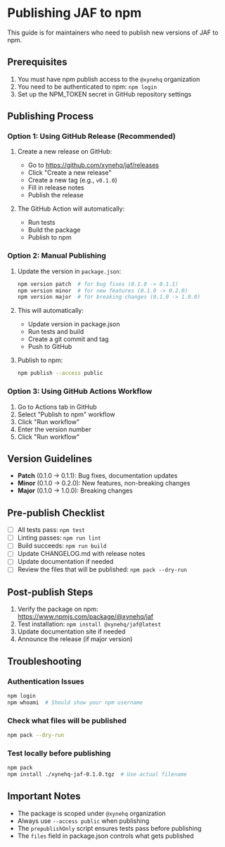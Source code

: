 # Publishing JAF to npm

This guide is for maintainers who need to publish new versions of JAF to npm.

## Prerequisites

1. You must have npm publish access to the `@xynehq` organization
2. You need to be authenticated to npm: `npm login`
3. Set up the NPM_TOKEN secret in GitHub repository settings

## Publishing Process

### Option 1: Using GitHub Release (Recommended)

1. Create a new release on GitHub:
   - Go to https://github.com/xynehq/jaf/releases
   - Click "Create a new release"
   - Create a new tag (e.g., `v0.1.0`)
   - Fill in release notes
   - Publish the release

2. The GitHub Action will automatically:
   - Run tests
   - Build the package
   - Publish to npm

### Option 2: Manual Publishing

1. Update the version in `package.json`:
   ```bash
   npm version patch  # for bug fixes (0.1.0 -> 0.1.1)
   npm version minor  # for new features (0.1.0 -> 0.2.0)
   npm version major  # for breaking changes (0.1.0 -> 1.0.0)
   ```

2. This will automatically:
   - Update version in package.json
   - Run tests and build
   - Create a git commit and tag
   - Push to GitHub

3. Publish to npm:
   ```bash
   npm publish --access public
   ```

### Option 3: Using GitHub Actions Workflow

1. Go to Actions tab in GitHub
2. Select "Publish to npm" workflow
3. Click "Run workflow"
4. Enter the version number
5. Click "Run workflow"

## Version Guidelines

- **Patch** (0.1.0 → 0.1.1): Bug fixes, documentation updates
- **Minor** (0.1.0 → 0.2.0): New features, non-breaking changes
- **Major** (0.1.0 → 1.0.0): Breaking changes

## Pre-publish Checklist

- [ ] All tests pass: `npm test`
- [ ] Linting passes: `npm run lint`
- [ ] Build succeeds: `npm run build`
- [ ] Update CHANGELOG.md with release notes
- [ ] Update documentation if needed
- [ ] Review the files that will be published: `npm pack --dry-run`

## Post-publish Steps

1. Verify the package on npm: https://www.npmjs.com/package/@xynehq/jaf
2. Test installation: `npm install @xynehq/jaf@latest`
3. Update documentation site if needed
4. Announce the release (if major version)

## Troubleshooting

### Authentication Issues
```bash
npm login
npm whoami  # Should show your npm username
```

### Check what files will be published
```bash
npm pack --dry-run
```

### Test locally before publishing
```bash
npm pack
npm install ./xynehq-jaf-0.1.0.tgz  # Use actual filename
```

## Important Notes

- The package is scoped under `@xynehq` organization
- Always use `--access public` when publishing
- The `prepublishOnly` script ensures tests pass before publishing
- The `files` field in package.json controls what gets published